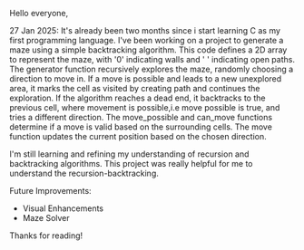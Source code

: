  Hello everyone,
 
27 Jan 2025:
It's already been two months since i start learning C as my first programming language. I've been working on a project to generate a maze using a simple backtracking algorithm. This code defines a 2D array to represent the maze, with '0' indicating walls and ' ' indicating open paths.
The generator function recursively explores the maze, randomly choosing a direction to move in. If a move is possible and leads to a new unexplored area, it marks the cell as visited by creating path and continues the exploration. If the algorithm reaches a dead end, it backtracks to the previous cell, where movement is possible,i.e move possible is true, and tries a different direction.
           The move_possible and can_move functions determine if a move is valid based on the surrounding cells. The move function updates the current position based on the chosen direction.
           
I'm still learning and refining my understanding of recursion and backtracking algorithms. This project was really helpful for me to understand the recursion-backtracking.

Future Improvements:
 * Visual Enhancements
 * Maze Solver

Thanks for reading!
